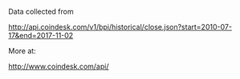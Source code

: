 Data collected from

http://api.coindesk.com/v1/bpi/historical/close.json?start=2010-07-17&end=2017-11-02

More at:

http://www.coindesk.com/api/

